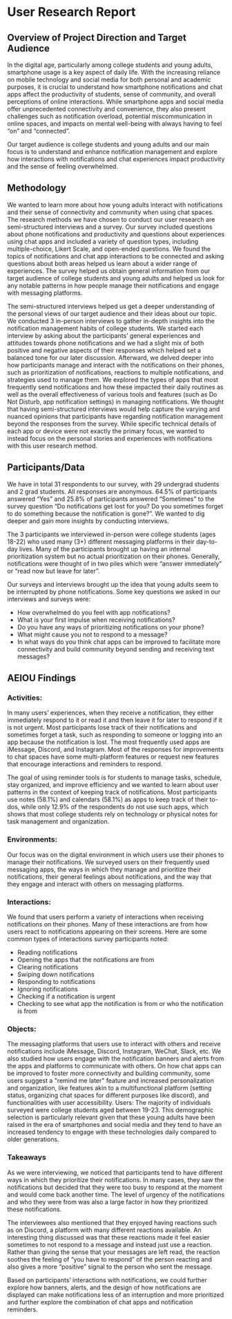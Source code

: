 # User Research Report
## Overview of Project Direction and Target Audience
In the digital age, particularly among college students and young adults, smartphone usage is a key aspect of daily life. With the increasing reliance on mobile technology and social media for both personal and academic purposes, it is crucial to understand how smartphone notifications and chat apps affect the productivity of students, sense of community, and overall perceptions of online interactions. While smartphone apps and social media offer unprecedented connectivity and convenience, they also present challenges such as notification overload, potential miscommunication in online spaces, and impacts on mental well-being with always having to feel “on” and “connected”. 

Our target audience is college students and young adults and our main focus is to understand and enhance notification management and explore how interactions with notifications and chat experiences impact productivity and the sense of feeling overwhelmed.

## Methodology
We wanted to learn more about how young adults interact with notifications and their sense of connectivity and community when using chat spaces. The research methods we have chosen to conduct our user research are semi-structured interviews and a survey. Our survey included questions about phone notifications and productivity and questions about experiences using chat apps and included a variety of question types, including multiple-choice, Likert Scale, and open-ended questions. We found the topics of notifications and chat app interactions to be connected and asking questions about both areas helped us learn about a wider range of experiences. The survey helped us obtain general information from our target audience of college students and young adults and helped us look for any notable patterns in how people manage their notifications and engage with messaging platforms. 

The semi-structured interviews helped us get a deeper understanding of the personal views of our target audience and their ideas about our topic. We conducted 3 in-person interviews to gather in-depth insights into the notification management habits of college students. We started each interview by asking about the participants’ general experiences and attitudes towards phone notifications and we had a slight mix of both positive and negative aspects of their responses which helped set a balanced tone for our later discussion. Afterward, we delved deeper into how participants manage and interact with the notifications on their phones, such as prioritization of notifications, reactions to multiple notifications, and strategies used to manage them. We explored the types of apps that most frequently send notifications and how these impacted their daily routines as well as the overall effectiveness of various tools and features (such as Do Not Disturb, app notification settings) in managing notifications. We thought that having semi-structured interviews would help capture the varying and nuanced opinions that participants have regarding notification management beyond the responses from the survey. While specific technical details of each app or device were not exactly the primary focus, we wanted to instead focus on the personal stories and experiences with notifications with this user research method.

## Participants/Data
We have in total 31 respondents to our survey, with 29 undergrad students and 2 grad students. All responses are anonymous. 64.5% of participants answered “Yes” and 25.8% of participants answered “Sometimes” to the survey question “Do notifications get lost for you? Do you sometimes forget to do something because the notification is gone?”. We wanted to dig deeper and gain more insights by conducting interviews.

The 3 participants we interviewed in-person were college students (ages 18-22) who used many (3+) different messaging platforms in their day-to-day lives. Many of the participants brought up having an internal prioritization system but no actual prioritization on their phones. Generally, notifications were thought of in two piles which were “answer immediately” or “read now but leave for later”.

Our surveys and interviews brought up the idea that young adults seem to be interrupted by phone notifications. Some key questions we asked in our interviews and surveys were:
- How overwhelmed do you feel with app notifications?
- What is your first impulse when receiving notifications?
- Do you have any ways of prioritizing notifications on your phone?
- What might cause you not to respond to a message?
- In what ways do you think chat apps can be improved to facilitate more connectivity and build community beyond sending and receiving text messages?

## AEIOU Findings
### Activities: 
In many users’ experiences, when they receive a notification, they either immediately respond to it or read it and then leave it for later to respond if it is not urgent. Most participants lose track of their notifications and sometimes forget a task, such as responding to someone or logging into an app because the notification is lost. The most frequently used apps are iMessage, Discord, and Instagram. Most of the responses for improvements to chat spaces have some multi-platform features or request new features that encourage interactions and reminders to respond.

The goal of using reminder tools is for students to manage tasks, schedule, stay organized, and improve efficiency and we wanted to learn about user patterns in the context of keeping track of notifications. Most participants use notes (58.1%) and calendars (58.1%) as apps to keep track of their to-dos, while only 12.9% of the respondents do not use such apps, which shows that most college students rely on technology or physical notes for task management and organization. 
### Environments:
Our focus was on the digital environment in which users use their phones to manage their notifications. We surveyed users on their frequently used messaging apps, the ways in which they manage and prioritize their notifications, their general feelings about notifications, and the way that they engage and interact with others on messaging platforms.

### Interactions:
We found that users perform a variety of interactions when receiving notifications on their phones. Many of these interactions are from how users react to notifications appearing on their screens. Here are some common types of interactions survey participants noted: 
- Reading notifications
- Opening the apps that the notifications are from
- Clearing notifications
- Swiping down notifications
- Responding to notifications
- Ignoring notifications
- Checking if a notification is urgent
- Checking to see what app the notification is from or who the notification is from

### Objects:
The messaging platforms that users use to interact with others and receive notifications include iMessage, Discord, Instagram, WeChat, Slack, etc. We also studied how users engage with the notification banners and alerts from the apps and platforms to communicate with others. On how chat apps can be improved to foster more connectivity and building community, some users suggest a "remind me later" feature and increased personalization and organization, like features akin to a multifunctional platform (setting status, organizing chat spaces for different purposes like discord), and functionalities with user accessibility. 
Users:
The majority of individuals surveyed were college students aged between 19-23. This demographic selection is particularly relevant given that these young adults have been raised in the era of smartphones and social media and they tend to have an increased tendency to engage with these technologies daily compared to older generations.

### Takeaways
As we were interviewing, we noticed that participants tend to have different ways in which they prioritize their notifications. In many cases, they saw the notifications but decided that they were too busy to respond at the moment and would come back another time. The level of urgency of the notifications and who they were from was also a large factor in how they prioritized these notifications.

The interviewees also mentioned that they enjoyed having reactions such as on Discord, a platform with many different reactions available. An interesting thing discussed was that these reactions made it feel easier sometimes to not respond to a message and instead just use a reaction. Rather than giving the sense that your messages are left read, the reaction soothes the feeling of “you have to respond” of the person reacting and also gives a more “positive” signal to the person who sent the message.

Based on participants’ interactions with notifications, we could further explore how banners, alerts, and the design of how notifications are displayed can make notifications less of an interruption and more prioritized and further explore the combination of chat apps and notification reminders.
